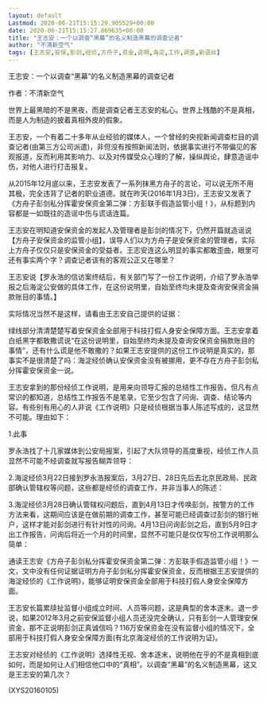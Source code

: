 ```yaml
---
layout: default
Lastmod: 2020-06-21T15:15:29.905529+00:00
date: 2020-06-21T15:15:27.869635+00:00
title: "王志安：一个以调查“黑幕”的名义制造黑幕的调查记者"
author: "不清新空气"
tags: [王志安,安保,彭剑,经侦,方舟子,资金,说明,海淀,工作,调查,新语丝]
---
```


王志安：一个以调查“黑幕”的名义制造黑幕的调查记者

作者：不清新空气

世界上最黑暗的不是黑夜，而是调查记者王志安的私心。世界上残酷的不是真相，而是人为制造的披着真相外皮的假象。

王志安，一个有着二十多年从业经验的媒体人，一个曾经的央视新闻调查栏目的调查记者(由第三方公司派遣)，非但没有按照新闻法则，依据事实进行不带偏见的客观报道，反而利用其影响力、以及对传媒受众心理的了解，操纵舆论，肆意造谣中伤，对他人进行打击报复。

从2015年12月底以来，王志安发表了一系列抹黑方舟子的言论，可以说无所不用其极，完全违背了记者的职业道德。就在昨天(2016年1月3日)，王志安又发表了《方舟子彭剑私分挥霍安保资金第二弹：方彭联手假造监管小组！》，从标题到内容都是一如既往的造谣中伤与谎话连篇。

王志安在明知道安保资金的发起人及管理者是彭剑的情况下，仍然开篇就造谣说【方舟子安保资金的监管小组】，误导人们以为方舟子是安保资金的管理者，实际上方舟子仅仅只是安保资金的受益者。王志安连这么明显的事实都敢歪曲，眼里可还有事实两个字？调查记者该有的客观公正又在哪里？

王志安说【罗永浩的信访案终结后，有关部门写了一份工作说明，介绍了罗永浩举报之后海淀公安做的具体工作，在这份说明里，自始至终均未提及查询安保资金捐款账目的事情。】

实际情况当然不是这样，请看由王志安自己提供的证据：

绿线部分清清楚楚写着安保资金全部用于科技打假人身安全保障方面。王志安拿着白纸黑字都敢撒谎说“在这份说明里，自始至终均未提及查询安保资金捐款账目的事情”，还有什么谎是他不敢撒的？如果王志安提供的这份工作说明是真实的，那事实不是很清楚了吗：海淀经侦确认安保资金没有被挪用，更不存在方舟子彭剑私分挥霍安保资金一说。

王志安拿到的那份经侦工作说明，是用来向领导汇报的总结性工作报告。但凡有点常识的都知道，总结性工作报告不是笔录，它至少包含了问询、调查、结论等内容。有些别有用心的人非说《工作说明》只是经侦根据当事人陈述写成的，这显然不可能。理由如下：

1.此事

罗永浩找了十几家媒体到公安局报案，引起了大队领导的高度重视，经侦工作人员显然不可能不经调查就写报告糊弄领导：

2.海淀经侦3月22日接到罗永浩报案后，3月27日、28日先后去北京民政局、民政部确认管辖权等问题，这些都是经侦的调查工作，并非当事人的陈述：

3.海淀经侦3月28日确认管辖权问题后，直到4月13日才传唤彭剑，按警方的工作方法来看，这期间应该是在做前期的调查工作，甚至可能已经调查过彭剑的银行帐户，这样才能对彭剑进行有针对性的问询。4月13日问询彭剑之后，直到5月9日才出工作报告，问询后将近一个月的时间里，显然不可能只是仅仅写份工作说明那么简单：

通读王志安《方舟子彭剑私分挥霍安保资金第二弹：方彭联手假造监管小组！》一文，文中没有任何证据证明方舟子彭剑私分挥霍安保资金，反而根据王志安提供的海淀经侦的《工作说明》，能够证明安保资金全部用于科技打假人身安全保障方面。

王志安长篇累牍扯监督小组成立时间、人员等问题，这是典型的舍本逐末。退一步说，如果2012年3月之前安保监督小组人员还没完全确认，只有彭剑一人管理安保资金，那不正说明彭剑正真诚信吗？116万安保资金在没有监督小组的情况下，全部用于科技打假人身安全保障方面(有北京海淀经侦的工作说明为证)。

王志安对经侦的《工作说明》选择性无视、舍本逐末，说明他在乎的不是真相到底如何，而是如何让人们相信他口中的“真相”。以调查“黑幕”的名义制造黑幕，这又是王志安的第几次？

(XYS20160105)

